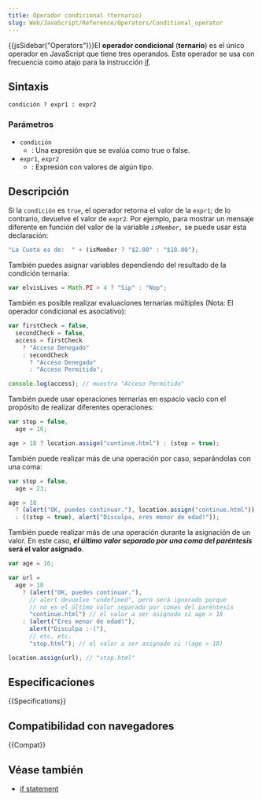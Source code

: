 ```yaml
---
title: Operador condicional (ternario)
slug: Web/JavaScript/Reference/Operators/Conditional_operator
---
```


{{jsSidebar("Operators")}}El **operador condicional** (**ternario**) es el único operador en JavaScript que tiene tres operandos. Este operador se usa con frecuencia como atajo para la instrucción [if](/es/docs/Web/JavaScript/Reference/Statements/if...else).

## Sintaxis

```
condición ? expr1 : expr2
```

### Parámetros

- `condición`
  - : Una expresión que se evalúa como true o false.
- `expr1`, `expr2`
  - : Expresión con valores de algún tipo.

## Descripción

Si la `condición` es `true`, el operador retorna el valor de la `expr1`; de lo contrario, devuelve el valor de `expr2`. Por ejemplo, para mostrar un mensaje diferente en función del valor de la variable _`isMember,`_ se puede usar esta declaración:

```js
"La Cuota es de:  " + (isMember ? "$2.00" : "$10.00");
```

También puedes asignar variables dependiendo del resultado de la condición ternaria:

```js
var elvisLives = Math.PI > 4 ? "Sip" : "Nop";
```

También es posible realizar evaluaciones ternarias múltiples (Nota: El operador condicional es asociativo):

```js
var firstCheck = false,
  secondCheck = false,
  access = firstCheck
    ? "Acceso Denegado"
    : secondCheck
      ? "Acceso Denegado"
      : "Acceso Permitido";

console.log(access); // muestra "Acceso Permitido"
```

También puede usar operaciones ternarias en espacio vacío con el propósito de realizar diferentes operaciones:

```js
var stop = false,
  age = 16;

age > 18 ? location.assign("continue.html") : (stop = true);
```

También puede realizar más de una operación por caso, separándolas con una coma:

```js
var stop = false,
  age = 23;

age > 18
  ? (alert("OK, puedes continuar."), location.assign("continue.html"))
  : ((stop = true), alert("Disculpa, eres menor de edad!"));
```

También puede realizar más de una operación durante la asignación de un valor. En este caso, **_el último valor separado por una coma del paréntesis_ será el valor asignado**.

```js
var age = 16;

var url =
  age > 18
    ? (alert("OK, puedes continuar."),
      // alert devuelve "undefined", pero será ignorado porque
      // no es el último valor separado por comas del paréntesis
      "continue.html") // el valor a ser asignado si age > 18
    : (alert("Eres menor de edad!"),
      alert("Disculpa :-("),
      // etc. etc.
      "stop.html"); // el valor a ser asignado si !(age > 18)

location.assign(url); // "stop.html"
```

## Especificaciones

{{Specifications}}

## Compatibilidad con navegadores

{{Compat}}

## Véase también

- [if statement](/es/docs/Web/JavaScript/Reference/Statements/if...else)

